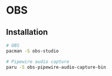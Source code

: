 # OBS

## Installation

```sh
# OBS
pacman -S obs-studio

# Pipewire audio capture
paru -S obs-pipewire-audio-capture-bin
```
